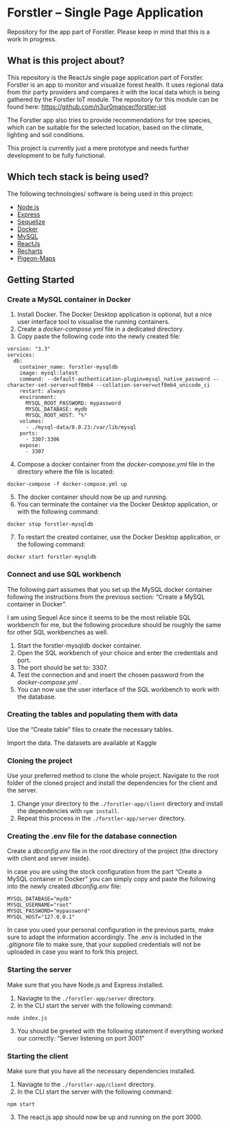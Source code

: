 # Forstler – Single Page Application

Repository for the app part of Forstler. Please keep in mind that this is a work in progress.

## What is this project about?

This repository is the ReactJs single page application part of Forstler. Forstler is an app to monitor and visualize forest health. It uses regional data from thir party providers and compares it with the local data which is being gathered by the Forstler IoT module. The repository for this module can be found here: https://github.com/n3ur0mancer/forstler-iot

The Forstler app also tries to provide recommendations for tree species, which can be suitable for the selected location, based on the climate, lighting and soil conditions.

This project is currently just a mere prototype and needs further development to be fully functional.

## Which tech stack is being used?

The following technologies/ software is being used in this project:

- [Node.js](https://nodejs.org/en/)
- [Express](https://expressjs.com/)
- [Sequelize](https://sequelize.org/)
- [Docker](https://www.docker.com/)
- [MySQL](https://www.mysql.com/)
- [ReactJs](https://reactjs.org/)
- [Recharts](https://recharts.org/)
- [Pigeon-Maps](https://pigeon-maps.js.org/)

## Getting Started

### Create a MySQL container in Docker

1. Install Docker. The Docker Desktop application is optional, but a nice user interface tool to visualise the running containers.
2. Create a _docker-compose.yml_ file in a dedicated directory.
3. Copy paste the following code into the newly created file:

```
version: "3.3"
services:
  db:
    container_name: forstler-mysqldb
    image: mysql:latest
    command: --default-authentication-plugin=mysql_native_password --character-set-server=utf8mb4 --collation-server=utf8mb4_unicode_ci
    restart: always
    environment:
      MYSQL_ROOT_PASSWORD: mypassword
      MYSQL_DATABASE: mydb
      MYSQL_ROOT_HOST: "%"
    volumes:
      - ./mysql-data/8.0.23:/var/lib/mysql
    ports:
      - 3307:3306
    expose:
      - 3307
```

4. Compose a docker container from the _docker-compose.yml_ file in the directory where the file is located:

```
docker-compose -f docker-compose.yml up
```

5. The docker container should now be up and running.
6. You can terminate the container via the Docker Desktop application, or with the following command:

```
docker stop forstler-mysqldb
```

7. To restart the created container, use the Docker Desktop application, or the following command:

```
docker start forstler-mysqldb
```

### Connect and use SQL workbench

The following part assumes that you set up the MySQL docker container following the instructions from the previous section: “Create a MySQL container in Docker”.

I am using Sequel Ace since it seems to be the most reliable SQL workbench for me, but the following procedure should be roughly the same for other SQL workbenches as well.

1. Start the forstler-mysqldb docker container.
2. Open the SQL workbench of your choice and enter the credentials and port.
3. The port should be set to: 3307.
4. Test the connection and and insert the chosen password from the _docker-compose.yml_ .
5. You can now use the user interface of the SQL workbench to work with the database.

### Creating the tables and populating them with data

Use the “Create table” files to create the necessary tables.

Import the data. The datasets are available at Kaggle

### Cloning the project

Use your preferred method to clone the whole project. Navigate to the root folder of the cloned project and install the dependencies for the client and the server.

1. Change your directory to the `./forstler-app/client` directory and install the dependencies with `npm install`.
2. Repeat this process in the `./forstler-app/server` directory.

### Creating the .env file for the database connection

Create a _dbconfig.env_ file in the root directory of the project (the directory with client and server inside).

In case you are using the stock configuration from the part “Create a MySQL container in Docker” you can simply copy and paste the following into the newly created _dbconfig.env_ file:

```
MYSQL_DATABASE="mydb"
MYSQL_USERNAME="root"
MYSQL_PASSWORD="mypassword"
MYSQL_HOST="127.0.0.1"
```

In case you used your personal configuration in the previous parts, make sure to adapt the information accordingly. The .env is included in the _.gitignore_ file to make sure, that your supplied credentials will not be uploaded in case you want to fork this project.

### Starting the server

Make sure that you have Node.js and Express installed.

1. Naviagte to the `./forstler-app/server` directory.
2. In the CLI start the server with the following command:

```
node index.js
```

3. You should be greeted with the following statement if everything worked our correctly: “Server listening on port 3001”

### Starting the client

Make sure that you have all the necessary dependencies installed.

1. Naviagte to the `./forstler-app/client` directory.
2. In the CLI start the server with the following command:

```
npm start
```

3. The react.js app should now be up and running on the port 3000.

